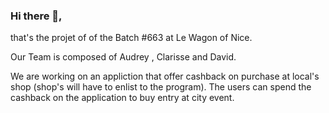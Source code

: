 ### Hi there 👋,

that's the projet of of the Batch #663 at Le Wagon of Nice.

Our Team is composed of Audrey , Clarisse and David.

We are working on an appliction that offer cashback on purchase at local's shop (shop's will have to enlist to the program).
The users can spend the cashback on the application to buy entry at city event.

